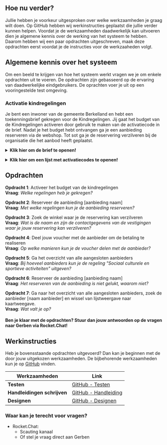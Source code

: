 ## Hoe nu verder?

Jullie hebben je voorkeur uitgesproken over welke werkzaamheden je graag wilt doen. 
Op GitHub hebben wij werkinstructies geplaatst die jullie verder kunnen helpen.
Voordat je de werkzaamheden daadwerkelijk kan uitvoeren dien je algemene kennis over de werking van het systeem te hebben. Daarom hebben wij een paar opdrachten uitgeschreven, maak deze opdrachten eerst voordat je de instructies voor de werkzaaheden volgt.

## Algemene kennis over het systeem
Om een beeld te krijgen van hoe het systeem werkt vragen we je om enkele opdrachten uit te voeren.
De opdrachten zijn gebasseerd op de ervaring van daadwerkelijke eindgebruikers. De oprachten voer je uit op een vooringestelde test omgeving.

### Activatie kindregelingen<br>
Je bent een inwoner van de gemeente Berkelland en hebt een toekenningsbrief gekregen voor de Kindregelingen. Jij gaat het budget van de Kindregelingen activeren door gebruik te maken van de activatiecode in de brief. 
Nadat je het budget hebt ontvangen ga je een aanbieding reserveren via de webshop. Tot sot ga je de reservering verzilveren bij de organisatie die het aanbod heeft geplaatst.


**<details><summary> Klik hier om de brief te openen! </summary>**

<img src="https://user-images.githubusercontent.com/36952230/72791759-2bdd9b00-3c38-11ea-8802-ef9f37ae5364.png">

</details>

**<details><summary> Klik hier om een lijst met activatiecodes te openen!</summary>**

| Activatiecodes | Gebruikt? |
|----------------|-----------|
| 6b71-7ce8      |           |
| 66ee-11ee      |           |
| 576f-aff2      |           |
| 212b-34e7      |           |
| 2456-9167      |           |
| 810e-6c96      |           |
| a15c-4b43      |           |
| 04af-d00c      |           |
| 119d-4f14      |           |

</details>

## Opdrachten

**Opdracht 1**: Activeer het budget van de kindregelingen<br>
**Vraag**: *Welke regelingen heb je gekregen?*<br>

**Opdracht 2**: Reserveer de aanbieding [aanbieding naam]<br>
**Vraag**: *Met welke regelingen kun je de aanbieding reserveren?*<br>

**Opdracht 3**: Zoek de winkel waar je de reservering kan verzilveren<br>
**Vraag**: *Wat is de naam en zijn de contactgegevens van de vestigingen waar je jouw reservering kan verzilveren?*<br>

**Opdracht 4**: Deel jouw voucher met de aanbieder om de betaling te realiseren<br>
**Vraag**: *Op welke manieren kun je de voucher delen met de aanbieder?*<br>


**Opdracht 5**: Ga het overzicht van alle aangesloten aanbieders<br>
**Vraag**: *Bij hoeveel aanbieders kun je de regeling "Sociaal culturele en sportieve activiteiten" uitgeven?*

**Opdracht 6**: Reserveer de aanbieding [aanbieding naam]<br>
**Vraag**: *Het reserveren van de aanbieding is niet gelukt, waarom niet?*

**Opdracht 7**: Ga naar het overzicht van alle aangesloten aanbieders, zoek de aanbieder [naam aanbieder] en wissel van lijstweergave naar kaartweegave.<br>
**Vraag**: *Wat valt je op?*

#### Ben je klaar met de opdrachten? Stuur dan jouw antwoorden op de vragen naar Gerben via Rocket.Chat!


## Werkinstructies
Heb je bovensstaande opdrachten uitgevoerd? Dan kan je beginnen met de door jouw uitgekozen werkzaamheden. 
De bijbehorende werkzaamheden kun je op [GitHub](https://github.com) vinden.

| Werkzaamheden | Link |
|----------------|-----------|
| **Testen**      |    [GitHub - Testen](https://github.com/teamforus/scauting/tree/master/testen)       |
| **Handleidingen schrijven**     |   [GitHub - Handleiding](https://github.com/teamforus/scauting/tree/master/handleiding)        |
| **Designen**      |     [GitHub - Designen](https://github.com/teamforus/scauting/tree/master/design)      |

### Waar kan je terecht voor vragen?
- Rocket.Chat:
	- Scauting kanaal
	- Of stel je vraag direct aan Gerben
